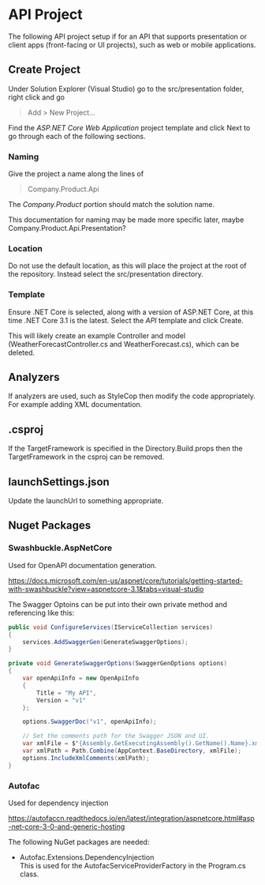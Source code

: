 # API Project

The following API project setup if for an API that supports presentation or client apps (front-facing or UI projects),
such as web or mobile applications.

## Create Project

Under Solution Explorer (Visual Studio) go to the src/presentation folder, right click and go

> Add > New Project...

Find the *ASP.NET Core Web Application* project template and click Next to go through each of the following sections.

### Naming

Give the project a name along the lines of

> Company.Product.Api

The *Company.Product* portion should match the solution name.

This documentation for naming may be made more specific later, maybe Company.Product.Api.Presentation?

### Location

Do not use the default location, as this will place the project at the root of the repository.
Instead select the src/presentation directory.

### Template

Ensure .NET Core is selected, along with a version of ASP.NET Core, at this time .NET Core 3.1 is the latest.
Select the *API* template and click Create.

This will likely create an example Controller and model (WeatherForecastController.cs and WeatherForecast.cs), which can be deleted.

## Analyzers

If analyzers are used, such as StyleCop then modify the code appropriately. For example adding XML documentation.

## .csproj

If the TargetFramework is specified in the Directory.Build.props then the TargetFramework in the csproj can be removed.

## launchSettings.json

Update the launchUrl to something appropriate.

## Nuget Packages

### Swashbuckle.AspNetCore

Used for OpenAPI documentation generation.

https://docs.microsoft.com/en-us/aspnet/core/tutorials/getting-started-with-swashbuckle?view=aspnetcore-3.1&tabs=visual-studio

The Swagger Optoins can be put into their own private method and referencing like this:

``` c#
public void ConfigureServices(IServiceCollection services)
{
    services.AddSwaggerGen(GenerateSwaggerOptions);
}

private void GenerateSwaggerOptions(SwaggerGenOptions options)
{
    var openApiInfo = new OpenApiInfo
    {
        Title = "My API",
        Version = "v1"
    };

    options.SwaggerDoc("v1", openApiInfo);

    // Set the comments path for the Swagger JSON and UI.
    var xmlFile = $"{Assembly.GetExecutingAssembly().GetName().Name}.xml";
    var xmlPath = Path.Combine(AppContext.BaseDirectory, xmlFile);
    options.IncludeXmlComments(xmlPath);
}
```

### Autofac

Used for dependency injection

https://autofaccn.readthedocs.io/en/latest/integration/aspnetcore.html#asp-net-core-3-0-and-generic-hosting

The following NuGet packages are needed:
 - Autofac.Extensions.DependencyInjection  
   This is used for the AutofacServiceProviderFactory in the Program.cs class.
